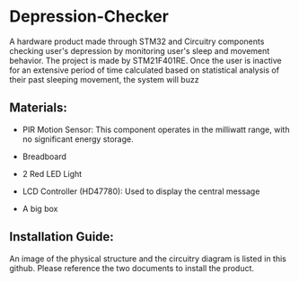 # Depression-Checker

A hardware product made through STM32 and Circuitry components checking user's depression by monitoring user's sleep and movement behavior. The project is made by STM21F401RE. Once the user is inactive for an extensive period of time calculated based on statistical 
analysis of their past sleeping movement, the system will buzz

## Materials:

- PIR Motion Sensor: This component operates in the milliwatt range, with no significant energy storage.

- Breadboard

- 2 Red LED Light

- LCD Controller (HD47780): Used to display the central message

- A big box

## Installation Guide:

An image of the physical structure and the circuitry diagram is listed in this github. Please reference the two documents to install the product.
